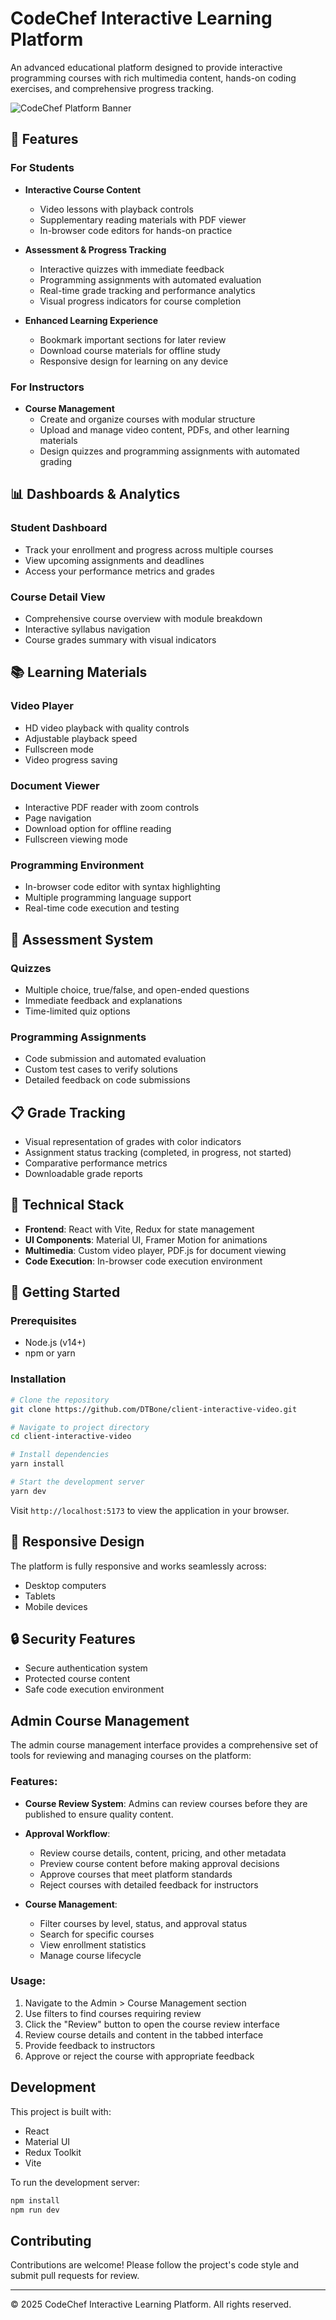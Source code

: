 # CodeChef Interactive Learning Platform

An advanced educational platform designed to provide interactive programming courses with rich multimedia content, hands-on coding exercises, and comprehensive progress tracking.

![CodeChef Platform Banner](https://placeholder-for-banner-image.jpg)

## 🚀 Features

### For Students
- **Interactive Course Content**
  - Video lessons with playback controls
  - Supplementary reading materials with PDF viewer
  - In-browser code editors for hands-on practice
  
- **Assessment & Progress Tracking**
  - Interactive quizzes with immediate feedback
  - Programming assignments with automated evaluation
  - Real-time grade tracking and performance analytics
  - Visual progress indicators for course completion

- **Enhanced Learning Experience**
  - Bookmark important sections for later review
  - Download course materials for offline study
  - Responsive design for learning on any device

### For Instructors
- **Course Management**
  - Create and organize courses with modular structure
  - Upload and manage video content, PDFs, and other learning materials
  - Design quizzes and programming assignments with automated grading

## 📊 Dashboards & Analytics

### Student Dashboard
- Track your enrollment and progress across multiple courses
- View upcoming assignments and deadlines
- Access your performance metrics and grades

### Course Detail View
- Comprehensive course overview with module breakdown
- Interactive syllabus navigation
- Course grades summary with visual indicators

## 📚 Learning Materials

### Video Player
- HD video playback with quality controls
- Adjustable playback speed
- Fullscreen mode
- Video progress saving

### Document Viewer
- Interactive PDF reader with zoom controls
- Page navigation
- Download option for offline reading
- Fullscreen viewing mode

### Programming Environment
- In-browser code editor with syntax highlighting
- Multiple programming language support
- Real-time code execution and testing

## 💯 Assessment System

### Quizzes
- Multiple choice, true/false, and open-ended questions
- Immediate feedback and explanations
- Time-limited quiz options

### Programming Assignments
- Code submission and automated evaluation
- Custom test cases to verify solutions
- Detailed feedback on code submissions

## 📋 Grade Tracking

- Visual representation of grades with color indicators
- Assignment status tracking (completed, in progress, not started)
- Comparative performance metrics
- Downloadable grade reports

## 🔧 Technical Stack

- **Frontend**: React with Vite, Redux for state management
- **UI Components**: Material UI, Framer Motion for animations
- **Multimedia**: Custom video player, PDF.js for document viewing
- **Code Execution**: In-browser code execution environment

## 🚀 Getting Started

### Prerequisites
- Node.js (v14+)
- npm or yarn

### Installation
```bash
# Clone the repository
git clone https://github.com/DTBone/client-interactive-video.git

# Navigate to project directory
cd client-interactive-video

# Install dependencies
yarn install

# Start the development server
yarn dev
```

Visit `http://localhost:5173` to view the application in your browser.

## 📱 Responsive Design

The platform is fully responsive and works seamlessly across:
- Desktop computers
- Tablets
- Mobile devices

## 🔒 Security Features

- Secure authentication system
- Protected course content
- Safe code execution environment

## Admin Course Management

The admin course management interface provides a comprehensive set of tools for reviewing and managing courses on the platform:

### Features:

- **Course Review System**: Admins can review courses before they are published to ensure quality content.
- **Approval Workflow**: 
  - Review course details, content, pricing, and other metadata
  - Preview course content before making approval decisions
  - Approve courses that meet platform standards
  - Reject courses with detailed feedback for instructors
  
- **Course Management**:
  - Filter courses by level, status, and approval status
  - Search for specific courses
  - View enrollment statistics
  - Manage course lifecycle

### Usage:

1. Navigate to the Admin > Course Management section
2. Use filters to find courses requiring review
3. Click the "Review" button to open the course review interface
4. Review course details and content in the tabbed interface
5. Provide feedback to instructors
6. Approve or reject the course with appropriate feedback

## Development

This project is built with:

- React
- Material UI
- Redux Toolkit
- Vite

To run the development server:

```bash
npm install
npm run dev
```

## Contributing

Contributions are welcome! Please follow the project's code style and submit pull requests for review.

---

© 2025 CodeChef Interactive Learning Platform. All rights reserved.

